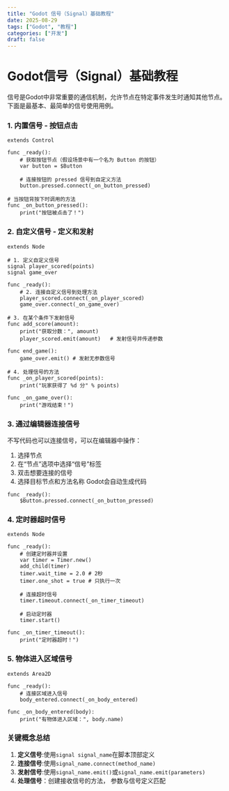 ```yaml
---
title: "Godot 信号（Signal）基础教程"
date: 2025-08-29
tags: ["Godot", "教程"]
categories: ["开发"]
draft: false
---
```


# Godot信号（Signal）基础教程
信号是Godot中非常重要的通信机制，允许节点在特定事件发生时通知其他节点。
下面是最基本、最简单的信号使用用例。
### 1. 内置信号 - 按钮点击
```gdscript
extends Control

func _ready():
    # 获取按钮节点（假设场景中有一个名为 Button 的按钮）
    var button = $Button

    # 连接按钮的 pressed 信号到自定义方法
    button.pressed.connect(_on_button_pressed)

# 当按钮背按下时调用的方法
func _on_button_pressed():
    print("按钮被点击了！")
```

### 2. 自定义信号 - 定义和发射
```gdscript
extends Node

# 1. 定义自定义信号
signal player_scored(points)
signal game_over

func _ready():
    # 2. 连接自定义信号到处理方法
    player_scored.connect(_on_player_scored)
    game_over.connect(_on_game_over)

# 3. 在某个条件下发射信号
func add_score(amount):
    print("获取分数：", amount)
    player_scored.emit(amount)   # 发射信号并传递参数

func end_game():
    game_over.emit() # 发射无参数信号

# 4. 处理信号的方法
func _on_player_scored(points):
    print("玩家获得了 %d 分" % points)

func _on_game_over():
    print("游戏结束！")
```

### 3. 通过编辑器连接信号
不写代码也可以连接信号，可以在编辑器中操作：
1. 选择节点
2. 在“节点”选项中选择“信号”标签
3. 双击想要连接的信号
4. 选择目标节点和方法名称
Godot会自动生成代码
```gdscript
func _ready():
    $Button.pressed.connect(_on_button_pressed)
```

### 4. 定时器超时信号
```gdscript
extends Node

func _ready():
    # 创建定时器并设置
    var timer = Timer.new()
    add_child(timer)
    timer.wait_time = 2.0 # 2秒
    timer.one_shot = true # 只执行一次

    # 连接超时信号
    timer.timeout.connect(_on_timer_timeout)

    # 启动定时器
    timer.start()

func _on_timer_timeout():
    print("定时器超时！")
```

### 5. 物体进入区域信号
```gdscript
extends Area2D

func _ready():
    # 连接区域进入信号
    body_entered.connect(_on_body_entered)

func _on_body_entered(body):
    print("有物体进入区域：", body.name)
```

### 关键概念总结
1. **定义信号**:使用``signal signal_name``在脚本顶部定义
2. **连接信号**:使用``signal_name.connect(method_name)``
3. **发射信号**:使用``signal_name.emit()``或``signal_name.emit(parameters)``
4. **处理信号**：创建接收信号的方法， 参数与信号定义匹配




